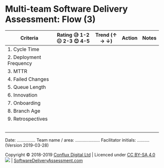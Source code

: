 # Multi-team Software Delivery Assessment: Flow (3)

| **Criteria**             | **Rating 😥 1-2 😐 2-3 😊 4-5** | **Trend (↑ → ↓)** | **Action** | **Notes** |
| ------------------------ | ---------------------------- | ----------------- | ---------- | --------- |
| 1\. Cycle Time           |                              |                   |            |           |
| 2\. Deployment Frequency |                              |                   |            |           |
| 3\. MTTR                 |                              |                   |            |           |
| 4\. Failed Changes       |                              |                   |            |           |
| 5\. Queue Length         |                              |                   |            |           |
| 6\. Innovation           |                              |                   |            |           |
| 7\. Onboarding           |                              |                   |            |           |
| 8\. Branch Age           |                              |                   |            |           |
| 9\. Retrospectives       |                              |                   |            |           |
|                          |                              |                   |            |           |
|                          |                              |                   |            |           |
|                          |                              |                   |            |           |
|                          |                              |                   |            |           |
|                          |                              |                   |            |           |

Date: ............... Team name / area: .................... Facilitator initials: .......... (Version 2019-03-28)

Copyright © 2018-2019 [Conflux Digital Ltd](https://confluxdigital.net/) | Licenced under [CC BY-SA 4.0](https://creativecommons.org/licenses/by-sa/4.0/) ![](https://licensebuttons.net/l/by-sa/3.0/88x31.png) | [SoftwareDeliveryAssessment.com](http://SoftwareDeliveryAssessment.com/)

